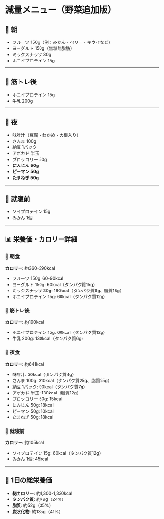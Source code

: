 # 減量メニュー（野菜追加版）

## 🥣 朝

- フルーツ 150g（例：みかん・ベリー・キウイなど）
- ヨーグルト 150g（無糖無脂肪）
- ミックスナッツ 30g
- ホエイプロテイン 15g

-----

## 💪 筋トレ後

- ホエイプロテイン 15g
- 牛乳 200g

-----

## 🌙 夜

- 味噌汁（豆腐・わかめ・大根入り）
- さんま 100g
- 納豆 1パック
- アボカド 半玉
- ブロッコリー 50g
- **にんじん 50g**
- **ピーマン 50g**
- **たまねぎ 50g**

-----

## 🌙 就寝前

- ソイプロテイン 15g
- みかん 1個

-----

## 📊 栄養価・カロリー詳細

### 🥣 朝食

**カロリー**: 約360-390kcal

- フルーツ 150g: 60-90kcal
- ヨーグルト 150g: 60kcal（タンパク質15g）
- ミックスナッツ 30g: 180kcal（タンパク質6g、脂質15g）
- ホエイプロテイン 15g: 60kcal（タンパク質12g）

### 💪 筋トレ後

**カロリー**: 約190kcal

- ホエイプロテイン 15g: 60kcal（タンパク質12g）
- 牛乳 200g: 130kcal（タンパク質6g）

### 🌙 夜食

**カロリー**: 約641kcal

- 味噌汁: 50kcal（タンパク質4g）
- さんま 100g: 310kcal（タンパク質25g、脂質25g）
- 納豆 1パック: 90kcal（タンパク質7g）
- アボカド 半玉: 130kcal（脂質12g）
- ブロッコリー 50g: 15kcal
- にんじん 50g: 18kcal
- ピーマン 50g: 10kcal
- たまねぎ 50g: 18kcal

### 🌙 就寝前

**カロリー**: 約105kcal

- ソイプロテイン 15g: 60kcal（タンパク質12g）
- みかん 1個: 45kcal

-----

## 🔢 1日の総栄養価

- **総カロリー**: 約1,300-1,330kcal
- **タンパク質**: 約79g（24%）
- **脂質**: 約52g（35%）
- **炭水化物**: 約135g（41%）
